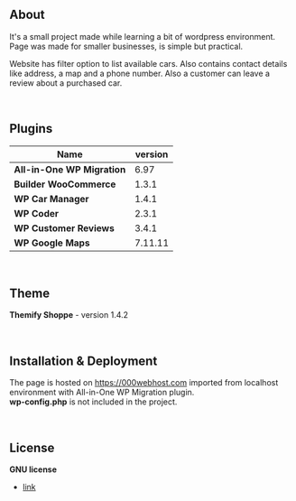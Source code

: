 ## About

It's a small project made while learning a bit of wordpress environment. Page was made for smaller businesses, is simple but practical.

Website has filter option to list available cars. Also contains contact details like address, a map and a phone number. Also a customer can leave a review about a purchased car.

<br/>


## Plugins

| Name  | version |
| ------------- | ------------- |
| **All-in-One WP Migration** | 6.97  |
| **Builder WooCommerce** | 1.3.1  |
| **WP Car Manager** | 1.4.1  |
| **WP Coder** | 2.3.1  |
| **WP Customer Reviews** | 3.4.1  |
| **WP Google Maps** | 7.11.11  |


<br/>

## Theme

**Themify Shoppe** - version 1.4.2  

<br/>


## Installation & Deployment

The page is hosted on https://000webhost.com imported from localhost environment with All-in-One WP Migration plugin.<br/>
**wp-config.php** is not included in the project.

<br/>

## License

**GNU license**
  - [link](https://github.com/klauza/carDealer/blob/master/license.txt)